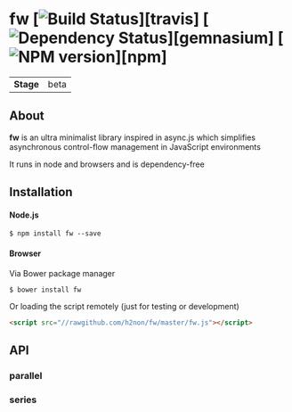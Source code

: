 # fw [![Build Status](https://secure.travis-ci.org/h2non/fw.png?branch=master)][travis] [![Dependency Status](https://gemnasium.com/h2non/fw.png)][gemnasium] [![NPM version](https://badge.fury.io/js/fw.png)][npm]

<table>
<tr>
<td><b>Stage</b></td><td>beta</td>
</tr>
</table>

## About

**fw** is an ultra minimalist library inspired in async.js which
simplifies asynchronous control-flow management in JavaScript environments

It runs in node and browsers and is dependency-free

## Installation

#### Node.js

```
$ npm install fw --save
```

#### Browser

Via Bower package manager
```
$ bower install fw
```

Or loading the script remotely (just for testing or development)
```html
<script src="//rawgithub.com/h2non/fw/master/fw.js"></script>
```

## API

### parallel

### series
